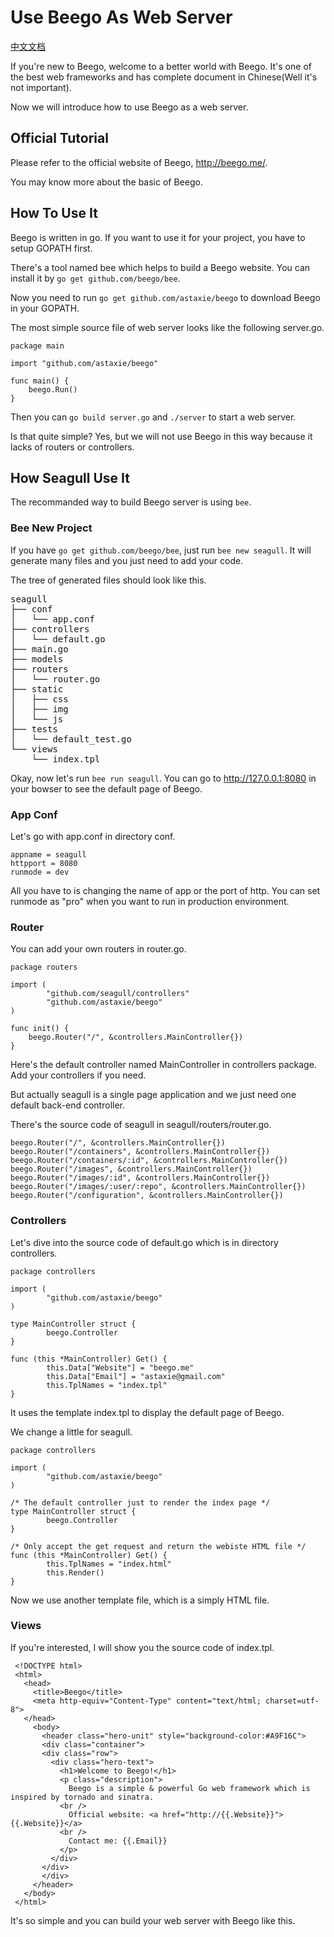 
# Use Beego As Web Server

[中文文档](2014-10-23-use-beego-as-web-server-zh.md)

If you're new to Beego, welcome to a better world with Beego. It's one of the best web frameworks and has complete document in Chinese(Well it's not important).

Now we will introduce how to use Beego as a web server.

## Official Tutorial

Please refer to the official website of Beego, <http://beego.me/>.

You may know more about the basic of Beego.

## How To Use It

Beego is written in go. If you want to use it for your project, you have to setup GOPATH first.

There's a tool named bee which helps to build a Beego website. You can install it by `go get github.com/beego/bee`.

Now you need to run `go get github.com/astaxie/beego` to download Beego in your GOPATH.

The most simple source file of web server looks like the following server.go.

```
package main

import "github.com/astaxie/beego"

func main() {
    beego.Run()
}
```

Then you can `go build server.go` and `./server` to start a web server.

Is that quite simple? Yes, but we will not use Beego in this way because it lacks of routers or controllers.

## How Seagull Use It

The recommanded way to build Beego server is using `bee`.

### Bee New Project

If you have `go get github.com/beego/bee`, just run `bee new seagull`. It will generate many files and you just need to add your code.

The tree of generated files should look like this.

<pre>
seagull
├── conf
│   └── app.conf
├── controllers
│   └── default.go
├── main.go
├── models
├── routers
│   └── router.go
├── static
│   ├── css
│   ├── img
│   └── js
├── tests
│   └── default_test.go
└── views
    └── index.tpl
</pre>

Okay, now let's run `bee run seagull`. You can go to <http://127.0.0.1:8080> in your bowser to see the default page of Beego.

### App Conf

Let's go with app.conf in directory conf.

```
appname = seagull
httpport = 8080
runmode = dev
```

All you have to is changing the name of app or the port of http. You can set runmode as "pro" when you want to run in production environment.

### Router

You can add your own routers in router.go.

```
package routers

import (
        "github.com/seagull/controllers"
        "github.com/astaxie/beego"
)

func init() {
    beego.Router("/", &controllers.MainController{})
}
```

Here's the default controller named MainController in controllers package. Add your controllers if you need.

But actually seagull is a single page application and we just need one default back-end controller.

There's the source code of seagull in seagull/routers/router.go.

```
beego.Router("/", &controllers.MainController{})
beego.Router("/containers", &controllers.MainController{})
beego.Router("/containers/:id", &controllers.MainController{})
beego.Router("/images", &controllers.MainController{})
beego.Router("/images/:id", &controllers.MainController{})
beego.Router("/images/:user/:repo", &controllers.MainController{})
beego.Router("/configuration", &controllers.MainController{})
```

### Controllers

Let's dive into the source code of default.go which is in directory controllers.

```
package controllers

import (
        "github.com/astaxie/beego"
)

type MainController struct {
        beego.Controller
}

func (this *MainController) Get() {
        this.Data["Website"] = "beego.me"
        this.Data["Email"] = "astaxie@gmail.com"
        this.TplNames = "index.tpl"
}
```

It uses the template index.tpl to display the default page of Beego.

We change a little for seagull.

```
package controllers

import (
        "github.com/astaxie/beego"
)

/* The default controller just to render the index page */
type MainController struct {
        beego.Controller
}

/* Only accept the get request and return the webiste HTML file */
func (this *MainController) Get() {
        this.TplNames = "index.html"
        this.Render()
}
```

Now we use another template file, which is a simply HTML file.

### Views

If you're interested, I will show you the source code of index.tpl.

```
 <!DOCTYPE html>
 <html>
   <head>
     <title>Beego</title>
     <meta http-equiv="Content-Type" content="text/html; charset=utf-8">
   </head>
     <body>
       <header class="hero-unit" style="background-color:#A9F16C">
       <div class="container">
       <div class="row">
         <div class="hero-text">
           <h1>Welcome to Beego!</h1>
           <p class="description">
             Beego is a simple & powerful Go web framework which is inspired by tornado and sinatra.
           <br />
             Official website: <a href="http://{{.Website}}">{{.Website}}</a>
           <br />
             Contact me: {{.Email}}
           </p>
         </div>
       </div>
       </div>
     </header>
   </body>
 </html>
```

It's so simple and you can build your web server with Beego like this.
